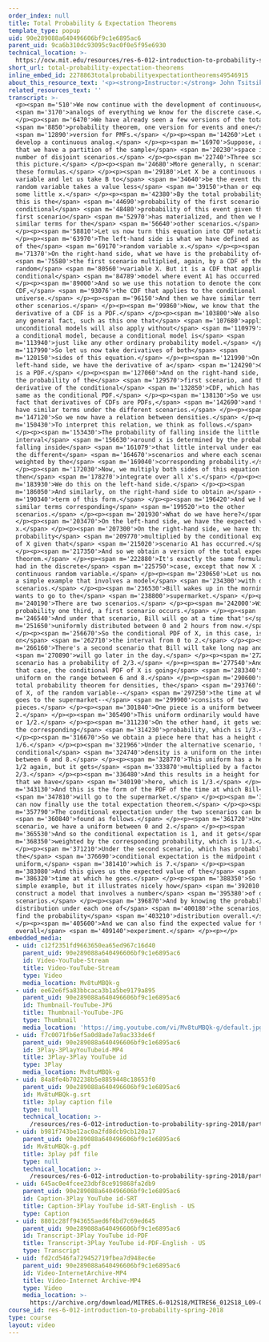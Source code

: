 ```yaml
---
order_index: null
title: Total Probability & Expectation Theorems
template_type: popup
uid: 90e289088a640496606bf9c1e6895ac6
parent_uid: 9ca6b310dc93095c9ac0f0e5f95e6930
technical_location: >-
  https://ocw.mit.edu/resources/res-6-012-introduction-to-probability-spring-2018/part-i-the-fundamentals/total-probability-expectation-theorems
short_url: total-probability-expectation-theorems
inline_embed_id: 2278863totalprobabilityexpectationtheorems49546915
about_this_resource_text: '<p><strong>Instructor:</strong> John Tsitsiklis</p>'
related_resources_text: ''
transcript: >-
  <p><span m='510'>We now continue with the development of continuous</span>
  <span m='3170'>analogs of everything we know for the discrete case.</span>
  </p><p><span m='6470'>We have already seen a few versions of the total</span>
  <span m='8850'>probability theorem, one version for events and one</span>
  <span m='12890'>version for PMFs.</span> </p><p><span m='14260'>Let us now
  develop a continuous analog.</span> </p><p><span m='16970'>Suppose, as always,
  that we have a partition of the sample</span> <span m='20230'>space into a
  number of disjoint scenarios.</span> </p><p><span m='22740'>Three scenarios in
  this picture.</span> </p><p><span m='24680'>More generally, n scenarios in
  these formulas.</span> </p><p><span m='29180'>Let X be a continuous random
  variable and let us take B to</span> <span m='34640'>be the event that the
  random variable takes a value less</span> <span m='39150'>than or equal to
  some little x.</span> </p><p><span m='42380'>By the total probability theorem,
  this is the</span> <span m='44690'>probability of the first scenario times the
  conditional</span> <span m='48480'>probability of this event given that the
  first scenario</span> <span m='52970'>has materialized, and then we have
  similar terms for the</span> <span m='56640'>other scenarios.</span>
  </p><p><span m='58810'>Let us now turn this equation into CDF notation.</span>
  </p><p><span m='63970'>The left-hand side is what we have defined as the CDF
  of the</span> <span m='69170'>random variable x.</span> </p><p><span
  m='71370'>On the right-hand side, what we have is the probability of</span>
  <span m='75580'>the first scenario multiplied, again, by a CDF of the
  random</span> <span m='80560'>variable X. But it is a CDF that applies in a
  conditional</span> <span m='84789'>model where event A1 has occurred.</span>
  </p><p><span m='89000'>And so we use this notation to denote the conditional
  CDF,</span> <span m='93076'>the CDF that applies to the conditional
  universe.</span> </p><p><span m='96150'>And then we have similar terms for the
  other scenarios.</span> </p><p><span m='99860'>Now, we know that the
  derivative of a CDF is a PDF.</span> </p><p><span m='103800'>We also know that
  any general fact, such as this one that</span> <span m='107680'>applies to
  unconditional models will also apply without</span> <span m='110979'>change to
  a conditional model, because a conditional model is</span> <span
  m='113940'>just like any other ordinary probability model.</span> </p><p><span
  m='117990'>So let us now take derivatives of both</span> <span
  m='120150'>sides of this equation.</span> </p><p><span m='121990'>On the
  left-hand side, we have the derivative of a</span> <span m='124290'>CDF, which
  is a PDF.</span> </p><p><span m='127060'>And on the right-hand side, we have
  the probability of the</span> <span m='129570'>first scenario, and then the
  derivative of the conditional</span> <span m='132850'>CDF, which has to be the
  same as the conditional PDF.</span> </p><p><span m='138130'>So we use here the
  fact that derivatives of CDFs are PDFs,</span> <span m='142690'>and then we
  have similar terms under the different scenarios.</span> </p><p><span
  m='147120'>So we now have a relation between densities.</span> </p><p><span
  m='150430'>To interpret this relation, we think as follows.</span>
  </p><p><span m='153430'>The probability of falling inside the little
  interval</span> <span m='156630'>around x is determined by the probability of
  falling inside</span> <span m='161079'>that little interval under each one of
  the different</span> <span m='164670'>scenarios and where each scenario is
  weighted by the</span> <span m='169040'>corresponding probability.</span>
  </p><p><span m='172030'>Now, we multiply both sides of this equation by x, and
  then</span> <span m='178270'>integrate over all x's.</span> </p><p><span
  m='183930'>We do this on the left-hand side.</span> </p><p><span
  m='186050'>And similarly, on the right-hand side to obtain a</span> <span
  m='190340'>term of this form.</span> </p><p><span m='196420'>And we have
  similar terms corresponding</span> <span m='199520'>to the other
  scenarios.</span> </p><p><span m='201930'>What do we have here?</span>
  </p><p><span m='203470'>On the left-hand side, we have the expected value of
  x.</span> </p><p><span m='207300'>On the right-hand side, we have this
  probability</span> <span m='209770'>multiplied by the conditional expectation
  of X given that</span> <span m='215020'>scenario A1 has occurred.</span>
  </p><p><span m='217350'>And so we obtain a version of the total expectation
  theorem.</span> </p><p><span m='222880'>It's exactly the same formula as we
  had in the discrete</span> <span m='225750'>case, except that now X is a
  continuous random variable.</span> </p><p><span m='230650'>Let us now look at
  a simple example that involves a model</span> <span m='234300'>with different
  scenarios.</span> </p><p><span m='236530'>Bill wakes up in the morning and
  wants to go to the</span> <span m='238800'>supermarket.</span> </p><p><span
  m='240190'>There are two scenarios.</span> </p><p><span m='242000'>With
  probability one third, a first scenario occurs.</span> </p><p><span
  m='246540'>And under that scenario, Bill will go at a time that's</span> <span
  m='251650'>uniformly distributed between 0 and 2 hours from now.</span>
  </p><p><span m='256670'>So the conditional PDF of X, in this case, is uniform
  on</span> <span m='262710'>the interval from 0 to 2.</span> </p><p><span
  m='266160'>There's a second scenario that Bill will take long nap and</span>
  <span m='270890'>will go later in the day.</span> </p><p><span m='272820'>That
  scenario has a probability of 2/3.</span> </p><p><span m='277540'>And under
  that case, the conditional PDF of X is going</span> <span m='283340'>to be
  uniform on the range between 6 and 8.</span> </p><p><span m='290600'>By the
  total probability theorem for densities, the</span> <span m='293760'>density
  of X, of the random variable--</span> <span m='297250'>the time at which he
  goes to the supermarket--</span> <span m='299900'>consists of two
  pieces.</span> </p><p><span m='301840'>One piece is a uniform between 0 and
  2.</span> </p><p><span m='305490'>This uniform ordinarily would have a height
  or 1/2.</span> </p><p><span m='311230'>On the other hand, it gets weighted by
  the corresponding</span> <span m='314230'>probability, which is 1/3.</span>
  </p><p><span m='316670'>So we obtain a piece here that has a height of
  1/6.</span> </p><p><span m='321966'>Under the alternative scenario, the
  conditional</span> <span m='324740'>density is a uniform on the interval
  between 6 and 8.</span> </p><p><span m='328770'>This uniform has a height of
  1/2 again, but it gets</span> <span m='333870'>multiplied by a factor of
  2/3.</span> </p><p><span m='336480'>And this results in a height for this term
  that we have</span> <span m='340190'>here, which is 1/3.</span> </p><p><span
  m='343130'>And this is the form of the PDF of the time at which Bill</span>
  <span m='347810'>will go to the supermarket.</span> </p><p><span m='353810'>We
  can now finally use the total expectation theorem.</span> </p><p><span
  m='357790'>The conditional expectation under the two scenarios can be</span>
  <span m='360840'>found as follows.</span> </p><p><span m='361720'>Under one
  scenario, we have a uniform between 0 and 2.</span> </p><p><span
  m='365530'>And so the conditional expectation is 1, and it gets</span> <span
  m='368350'>weighted by the corresponding probability, which is 1/3.</span>
  </p><p><span m='371210'>Under the second scenario, which has probability 2/3,
  the</span> <span m='376690'>conditional expectation is the midpoint of this
  uniform,</span> <span m='381410'>which is 7.</span> </p><p><span
  m='383080'>And this gives us the expected value of the</span> <span
  m='386320'>time at which he goes.</span> </p><p><span m='388350'>So this is a
  simple example, but it illustrates nicely how</span> <span m='392010'>we can
  construct a model that involves a number</span> <span m='395380'>of different
  scenarios.</span> </p><p><span m='396870'>And by knowing the probability
  distribution under each one of</span> <span m='400180'>the scenarios, we can
  find the probability</span> <span m='403210'>distribution overall.</span>
  </p><p><span m='405600'>And we can also find the expected value for the
  overall</span> <span m='409140'>experiment.</span> </p><p></p>
embedded_media:
  - uid: c12f2351fd9663650ea65ed967c16d40
    parent_uid: 90e289088a640496606bf9c1e6895ac6
    id: Video-YouTube-Stream
    title: Video-YouTube-Stream
    type: Video
    media_location: Mv8tuMBQk-g
  - uid: ee62e6f5a83bbcaca3b1a5be9179a895
    parent_uid: 90e289088a640496606bf9c1e6895ac6
    id: Thumbnail-YouTube-JPG
    title: Thumbnail-YouTube-JPG
    type: Thumbnail
    media_location: 'https://img.youtube.com/vi/Mv8tuMBQk-g/default.jpg'
  - uid: f7c0071fb6ef5a0d8ade7a9ac333de6f
    parent_uid: 90e289088a640496606bf9c1e6895ac6
    id: 3Play-3PlayYouTubeid-MP4
    title: 3Play-3Play YouTube id
    type: 3Play
    media_location: Mv8tuMBQk-g
  - uid: 84a8fe4b702238b5e8859448c18653f0
    parent_uid: 90e289088a640496606bf9c1e6895ac6
    id: Mv8tuMBQk-g.srt
    title: 3play caption file
    type: null
    technical_location: >-
      /resources/res-6-012-introduction-to-probability-spring-2018/part-i-the-fundamentals/total-probability-expectation-theorems/Mv8tuMBQk-g.srt
  - uid: b981f743be12ac0a2fd8dcb9cb120a17
    parent_uid: 90e289088a640496606bf9c1e6895ac6
    id: Mv8tuMBQk-g.pdf
    title: 3play pdf file
    type: null
    technical_location: >-
      /resources/res-6-012-introduction-to-probability-spring-2018/part-i-the-fundamentals/total-probability-expectation-theorems/Mv8tuMBQk-g.pdf
  - uid: 645ac0e4fcee23dbf8ce919868fa2db9
    parent_uid: 90e289088a640496606bf9c1e6895ac6
    id: Caption-3Play YouTube id-SRT
    title: Caption-3Play YouTube id-SRT-English - US
    type: Caption
  - uid: 8801c28ff943655aed6f6bd7c69ed645
    parent_uid: 90e289088a640496606bf9c1e6895ac6
    id: Transcript-3Play YouTube id-PDF
    title: Transcript-3Play YouTube id-PDF-English - US
    type: Transcript
  - uid: fd2cd546fa729452719fbea7d948ec6e
    parent_uid: 90e289088a640496606bf9c1e6895ac6
    id: Video-InternetArchive-MP4
    title: Video-Internet Archive-MP4
    type: Video
    media_location: >-
      https://archive.org/download/MITRES.6-012S18/MITRES6_012S18_L09-05_300k.mp4
course_id: res-6-012-introduction-to-probability-spring-2018
type: course
layout: video
---
```

